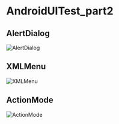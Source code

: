 # AndroidUITest_part2


## AlertDialog

![AlertDialog](http://img.my.csdn.net/uploads/201703/15/1489579826_1707.gif)


## XMLMenu

![XMLMenu](http://img.my.csdn.net/uploads/201703/15/1489579825_2661.gif)


## ActionMode

![ActionMode](http://img.my.csdn.net/uploads/201703/15/1489579826_6444.gif)
